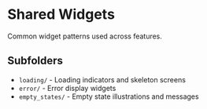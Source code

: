# Shared Widgets

Common widget patterns used across features.

## Subfolders
- `loading/` - Loading indicators and skeleton screens
- `error/` - Error display widgets
- `empty_states/` - Empty state illustrations and messages